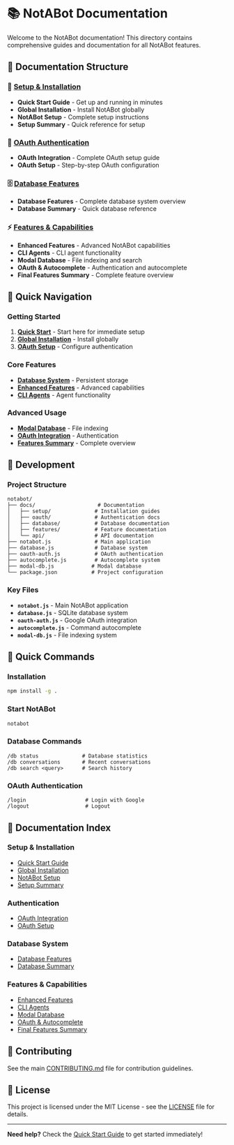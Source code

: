 # 📚 NotABot Documentation

Welcome to the NotABot documentation! This directory contains comprehensive guides and documentation for all NotABot features.

## 📁 Documentation Structure

### 🚀 [Setup & Installation](./setup/)
- **Quick Start Guide** - Get up and running in minutes
- **Global Installation** - Install NotABot globally
- **NotABot Setup** - Complete setup instructions
- **Setup Summary** - Quick reference for setup

### 🔐 [OAuth Authentication](./oauth/)
- **OAuth Integration** - Complete OAuth setup guide
- **OAuth Setup** - Step-by-step OAuth configuration

### 🗄️ [Database Features](./database/)
- **Database Features** - Complete database system overview
- **Database Summary** - Quick database reference

### ⚡ [Features & Capabilities](./features/)
- **Enhanced Features** - Advanced NotABot capabilities
- **CLI Agents** - CLI agent functionality
- **Modal Database** - File indexing and search
- **OAuth & Autocomplete** - Authentication and autocomplete
- **Final Features Summary** - Complete feature overview

## 🎯 Quick Navigation

### Getting Started
1. **[Quick Start](./setup/QUICK_START.md)** - Start here for immediate setup
2. **[Global Installation](./setup/GLOBAL-INSTALLATION.md)** - Install globally
3. **[OAuth Setup](./oauth/OAUTH_SETUP.md)** - Configure authentication

### Core Features
- **[Database System](./database/DATABASE_FEATURES.md)** - Persistent storage
- **[Enhanced Features](./features/ENHANCED-FEATURES-README.md)** - Advanced capabilities
- **[CLI Agents](./features/CLI-AGENTS-README.md)** - Agent functionality

### Advanced Usage
- **[Modal Database](./features/MODAL-DATABASE-README.md)** - File indexing
- **[OAuth Integration](./oauth/OAUTH_INTEGRATION.md)** - Authentication
- **[Features Summary](./features/FINAL-FEATURES-SUMMARY.md)** - Complete overview

## 🔧 Development

### Project Structure
```
notabot/
├── docs/                    # Documentation
│   ├── setup/              # Installation guides
│   ├── oauth/              # Authentication docs
│   ├── database/           # Database documentation
│   ├── features/           # Feature documentation
│   └── api/                # API documentation
├── notabot.js              # Main application
├── database.js             # Database system
├── oauth-auth.js           # OAuth authentication
├── autocomplete.js         # Autocomplete system
├── modal-db.js            # Modal database
└── package.json           # Project configuration
```

### Key Files
- **`notabot.js`** - Main NotABot application
- **`database.js`** - SQLite database system
- **`oauth-auth.js`** - Google OAuth integration
- **`autocomplete.js`** - Command autocomplete
- **`modal-db.js`** - File indexing system

## 🚀 Quick Commands

### Installation
```bash
npm install -g .
```

### Start NotABot
```bash
notabot
```

### Database Commands
```
/db status              # Database statistics
/db conversations       # Recent conversations
/db search <query>      # Search history
```

### OAuth Authentication
```
/login                   # Login with Google
/logout                  # Logout
```

## 📖 Documentation Index

### Setup & Installation
- [Quick Start Guide](./setup/QUICK_START.md)
- [Global Installation](./setup/GLOBAL-INSTALLATION.md)
- [NotABot Setup](./setup/NOTABOT_SETUP.md)
- [Setup Summary](./setup/SETUP_SUMMARY.md)

### Authentication
- [OAuth Integration](./oauth/OAUTH_INTEGRATION.md)
- [OAuth Setup](./oauth/OAUTH_SETUP.md)

### Database System
- [Database Features](./database/DATABASE_FEATURES.md)
- [Database Summary](./database/DATABASE_SUMMARY.md)

### Features & Capabilities
- [Enhanced Features](./features/ENHANCED-FEATURES-README.md)
- [CLI Agents](./features/CLI-AGENTS-README.md)
- [Modal Database](./features/MODAL-DATABASE-README.md)
- [OAuth & Autocomplete](./features/OAUTH-AUTOCOMPLETE-README.md)
- [Final Features Summary](./features/FINAL-FEATURES-SUMMARY.md)

## 🤝 Contributing

See the main [CONTRIBUTING.md](../CONTRIBUTING.md) file for contribution guidelines.

## 📄 License

This project is licensed under the MIT License - see the [LICENSE](../LICENSE) file for details.

---

**Need help?** Check the [Quick Start Guide](./setup/QUICK_START.md) to get started immediately!
